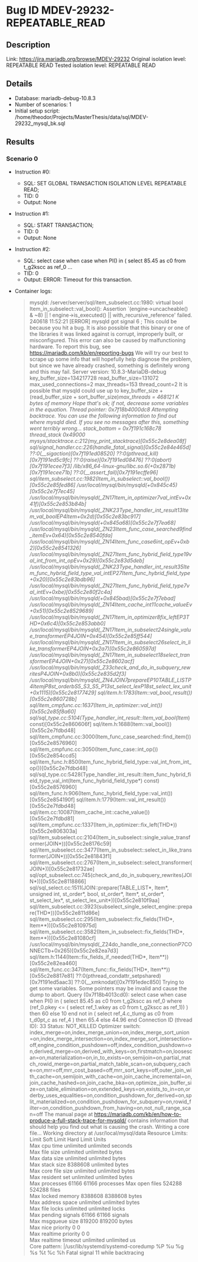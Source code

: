 # Bug ID MDEV-29232-REPEATABLE_READ

## Description

Link:                     https://jira.mariadb.org/browse/MDEV-29232
Original isolation level: REPEATABLE READ
Tested isolation level:   REPEATABLE READ


## Details
 * Database: mariadb-debug-10.8.3
 * Number of scenarios: 1
 * Initial setup script: /home/theodor/Projects/MasterThesis/data/sql/MDEV-29232_mysql_bk.sql

## Results
### Scenario 0
 * Instruction #0:
     - SQL:  SET GLOBAL TRANSACTION ISOLATION LEVEL REPEATABLE READ;
     - TID: 0
     - Output: None
 * Instruction #1:
     - SQL:  START TRANSACTION;
     - TID: 0
     - Output: None
 * Instruction #2:
     - SQL:  select case when case when PI() in ( select 85.45 as c0 from t_g2kscc as ref_0 ...
     - TID: 0
     - Output: ERROR: Timeout for this transaction.

 * Container logs:
   > mysqld: /server/server/sql/item_subselect.cc:1980: virtual bool Item_in_subselect::val_bool(): Assertion `(engine->uncacheable() & ~8) || ! engine->is_executed() || with_recursive_reference' failed.
   > 240618 11:52:21 [ERROR] mysqld got signal 6 ;
   > This could be because you hit a bug. It is also possible that this binary
   > or one of the libraries it was linked against is corrupt, improperly built,
   > or misconfigured. This error can also be caused by malfunctioning hardware.
   > To report this bug, see https://mariadb.com/kb/en/reporting-bugs
   > We will try our best to scrape up some info that will hopefully help
   > diagnose the problem, but since we have already crashed, 
   > something is definitely wrong and this may fail.
   > Server version: 10.8.3-MariaDB-debug
   > key_buffer_size=134217728
   > read_buffer_size=131072
   > max_used_connections=2
   > max_threads=153
   > thread_count=2
   > It is possible that mysqld could use up to 
   > key_buffer_size + (read_buffer_size + sort_buffer_size)*max_threads = 468121 K  bytes of memory
   > Hope that's ok; if not, decrease some variables in the equation.
   > Thread pointer: 0x7f18b4000dc8
   > Attempting backtrace. You can use the following information to find out
   > where mysqld died. If you see no messages after this, something went
   > terribly wrong...
   > stack_bottom = 0x7f191c168c78 thread_stack 0x49000
   > mysys/stacktrace.c:212(my_print_stacktrace)[0x55c2e8dea08f]
   > sql/signal_handler.cc:226(handle_fatal_signal)[0x55c2e84e465d]
   > ??:0(__sigaction)[0x7f191ed08520]
   > ??:0(pthread_kill)[0x7f191ed5c9fc]
   > ??:0(raise)[0x7f191ed08476]
   > ??:0(abort)[0x7f191ecee7f3]
   > /lib/x86_64-linux-gnu/libc.so.6(+0x2871b)[0x7f191ecee71b]
   > ??:0(__assert_fail)[0x7f191ecffe96]
   > sql/item_subselect.cc:1982(Item_in_subselect::val_bool())[0x55c2e85fed86]
   > /usr/local/mysql/bin/mysqld(+0x845c45)[0x55c2e7f7ec45]
   > /usr/local/mysql/bin/mysqld(_ZN17Item_in_optimizer7val_intEv+0x41f)[0x55c2e853b84b]
   > /usr/local/mysql/bin/mysqld(_ZNK23Type_handler_int_result13Item_val_boolEP4Item+0x2d)[0x55c2e83bc917]
   > /usr/local/mysql/bin/mysqld(+0x845a68)[0x55c2e7f7ea68]
   > /usr/local/mysql/bin/mysqld(_ZN23Item_func_case_searched9find_itemEv+0x64)[0x55c2e8540fda]
   > /usr/local/mysql/bin/mysqld(_ZN14Item_func_case6int_opEv+0xb2)[0x55c2e8541326]
   > /usr/local/mysql/bin/mysqld(_ZN27Item_func_hybrid_field_type19val_int_from_int_opEv+0x29)[0x55c2e83d5deb]
   > /usr/local/mysql/bin/mysqld(_ZNK23Type_handler_int_result35Item_func_hybrid_field_type_val_intEP27Item_func_hybrid_field_type+0x20)[0x55c2e83bdb96]
   > /usr/local/mysql/bin/mysqld(_ZN27Item_func_hybrid_field_type7val_intEv+0xbe)[0x55c2e80f2c4a]
   > /usr/local/mysql/bin/mysqld(+0x845bad)[0x55c2e7f7ebad]
   > /usr/local/mysql/bin/mysqld(_ZN14Item_cache_int11cache_valueEv+0x51)[0x55c2e8529689]
   > /usr/local/mysql/bin/mysqld(_ZN17Item_in_optimizer8fix_leftEP3THD+0x6c4)[0x55c2e853abb0]
   > /usr/local/mysql/bin/mysqld(_ZN17Item_in_subselect24single_value_transformerEP4JOIN+0x454)[0x55c2e85ff544]
   > /usr/local/mysql/bin/mysqld(_ZN17Item_in_subselect26select_in_like_transformerEP4JOIN+0x2a7)[0x55c2e860597d]
   > /usr/local/mysql/bin/mysqld(_ZN17Item_in_subselect18select_transformerEP4JOIN+0x27)[0x55c2e8602acf]
   > /usr/local/mysql/bin/mysqld(_Z33check_and_do_in_subquery_rewritesP4JOIN+0x8b0)[0x55c2e835d2f3]
   > /usr/local/mysql/bin/mysqld(_ZN4JOIN7prepareEP10TABLE_LISTP4ItemjP8st_orderbS5_S3_S5_P13st_select_lexP18st_select_lex_unit+0x1115)[0x55c2e8177429]
   > sql/item.h:1783(Item::val_bool_result())[0x55c2e860728b]
   > sql/item_cmpfunc.cc:1637(Item_in_optimizer::val_int())[0x55c2e85f8a60]
   > sql/sql_type.cc:5104(Type_handler_int_result::Item_val_bool(Item*) const)[0x55c2e860606f]
   > sql/item.h:1688(Item::val_bool())[0x55c2e7fdbd48]
   > sql/item_cmpfunc.cc:3000(Item_func_case_searched::find_item())[0x55c2e8576960]
   > sql/item_cmpfunc.cc:3050(Item_func_case::int_op())[0x55c2e854ccd5]
   > sql/item_func.h:850(Item_func_hybrid_field_type::val_int_from_int_op())[0x55c2e7fdbd48]
   > sql/sql_type.cc:5428(Type_handler_int_result::Item_func_hybrid_field_type_val_int(Item_func_hybrid_field_type*) const)[0x55c2e8576960]
   > sql/item_func.h:906(Item_func_hybrid_field_type::val_int())[0x55c2e854190f]
   > sql/item.h:1779(Item::val_int_result())[0x55c2e7fdbd48]
   > sql/item.cc:10087(Item_cache_int::cache_value())[0x55c2e7fdbd81]
   > sql/item_cmpfunc.cc:1337(Item_in_optimizer::fix_left(THD*))[0x55c2e806303a]
   > sql/item_subselect.cc:2104(Item_in_subselect::single_value_transformer(JOIN*))[0x55c2e8176c59]
   > sql/item_subselect.cc:3477(Item_in_subselect::select_in_like_transformer(JOIN*))[0x55c2e81843f1]
   > sql/item_subselect.cc:2767(Item_in_subselect::select_transformer(JOIN*))[0x55c2e81732ae]
   > sql/opt_subselect.cc:745(check_and_do_in_subquery_rewrites(JOIN*))[0x55c2e8118866]
   > sql/sql_select.cc:1511(JOIN::prepare(TABLE_LIST*, Item*, unsigned int, st_order*, bool, st_order*, Item*, st_order*, st_select_lex*, st_select_lex_unit*))[0x55c2e810f9aa]
   > sql/item_subselect.cc:3923(subselect_single_select_engine::prepare(THD*))[0x55c2e811d86e]
   > sql/item_subselect.cc:295(Item_subselect::fix_fields(THD*, Item**))[0x55c2e810975d]
   > sql/item_subselect.cc:3582(Item_in_subselect::fix_fields(THD*, Item**))[0x55c2e81080cf]
   > /usr/local/mysql/bin/mysqld(_Z24do_handle_one_connectionP7CONNECTb+0x265)[0x55c2e82ea7d3]
   > sql/item.h:1144(Item::fix_fields_if_needed(THD*, Item**))[0x55c2e82ea460]
   > sql/item_func.cc:347(Item_func::fix_fields(THD*, Item**))[0x55c2e8817e81]
   > ??:0(pthread_condattr_setpshared)[0x7f191ed5aac3]
   > ??:0(__xmknodat)[0x7f191edec850]
   > Trying to get some variables.
   > Some pointers may be invalid and cause the dump to abort.
   > Query (0x7f18b4013cd0): select case when case when PI() in ( select 85.45 as c0 from t_g2kscc as ref_0 where (ref_0.pkey <= ( select ref_1.wkey as c0 from t_g2kscc as ref_1)) ) then 60 else 10 end not in ( select ref_4.c_tlumg as c0 from t_d0pt_c as ref_4 ) then 65.4 else 44.96 end
   > Connection ID (thread ID): 33
   > Status: NOT_KILLED
   > Optimizer switch: index_merge=on,index_merge_union=on,index_merge_sort_union=on,index_merge_intersection=on,index_merge_sort_intersection=off,engine_condition_pushdown=off,index_condition_pushdown=on,derived_merge=on,derived_with_keys=on,firstmatch=on,loosescan=on,materialization=on,in_to_exists=on,semijoin=on,partial_match_rowid_merge=on,partial_match_table_scan=on,subquery_cache=on,mrr=off,mrr_cost_based=off,mrr_sort_keys=off,outer_join_with_cache=on,semijoin_with_cache=on,join_cache_incremental=on,join_cache_hashed=on,join_cache_bka=on,optimize_join_buffer_size=on,table_elimination=on,extended_keys=on,exists_to_in=on,orderby_uses_equalities=on,condition_pushdown_for_derived=on,split_materialized=on,condition_pushdown_for_subquery=on,rowid_filter=on,condition_pushdown_from_having=on,not_null_range_scan=off
   > The manual page at https://mariadb.com/kb/en/how-to-produce-a-full-stack-trace-for-mysqld/ contains
   > information that should help you find out what is causing the crash.
   > Writing a core file...
   > Working directory at /usr/local/mysql/data
   > Resource Limits:
   > Limit                     Soft Limit           Hard Limit           Units     
   > Max cpu time              unlimited            unlimited            seconds   
   > Max file size             unlimited            unlimited            bytes     
   > Max data size             unlimited            unlimited            bytes     
   > Max stack size            8388608              unlimited            bytes     
   > Max core file size        unlimited            unlimited            bytes     
   > Max resident set          unlimited            unlimited            bytes     
   > Max processes             61166                61166                processes 
   > Max open files            524288               524288               files     
   > Max locked memory         8388608              8388608              bytes     
   > Max address space         unlimited            unlimited            bytes     
   > Max file locks            unlimited            unlimited            locks     
   > Max pending signals       61166                61166                signals   
   > Max msgqueue size         819200               819200               bytes     
   > Max nice priority         0                    0                    
   > Max realtime priority     0                    0                    
   > Max realtime timeout      unlimited            unlimited            us        
   > Core pattern: |/usr/lib/systemd/systemd-coredump %P %u %g %s %t %c %h
   > Fatal signal 11 while backtracing
